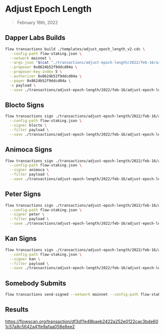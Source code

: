 # Adjust Epoch Length

> February 16th, 2022

## Dapper Labs Builds

```sh
flow transactions build ./templates/adjust_epoch_length_v2.cdc \
  --config-path flow-staking.json \
  --network mainnet \
  --args-json "$(cat "./transactions/adjust-epoch-length/2022/feb-16/arguments.json")" \
  --proposer 0x8624b52f9ddcd04a \
  --proposer-key-index 5 \
  --authorizer 0x8624b52f9ddcd04a \
  --payer 0x8624b52f9ddcd04a \
  -x payload \
  --save ./transactions/adjust-epoch-length/2022/feb-16/adjust-epoch-length-feb-16-unsigned.rlp
```

## Blocto Signs

```sh
flow transactions sign ./transactions/adjust-epoch-length/2022/feb-16/adjust-epoch-length-feb-16-unsigned.rlp \
  --config-path flow-staking.json \
  --signer blocto \
  --filter payload \
  --save ./transactions/adjust-epoch-length/2022/feb-16/adjust-epoch-length-feb-16-sig-1.rlp
```

## Animoca Signs

```sh
flow transactions sign ./transactions/adjust-epoch-length/2022/feb-16/adjust-epoch-length-feb-16-sig-1.rlp \
  --config-path flow-staking.json \
  --signer animoca \
  --filter payload \
  --save ./transactions/adjust-epoch-length/2022/feb-16/adjust-epoch-length-feb-16-sig-2.rlp
```

## Peter Signs

```sh
flow transactions sign ./transactions/adjust-epoch-length/2022/feb-16/adjust-epoch-length-feb-16-sig-2.rlp \
  --config-path flow-staking.json \
  --signer peter \
  --filter payload \
  --save ./transactions/adjust-epoch-length/2022/feb-16/adjust-epoch-length-feb-16-sig-3.rlp
```

## Kan Signs

```sh
flow transactions sign ./transactions/adjust-epoch-length/2022/feb-16/adjust-epoch-length-feb-16-sig-3.rlp \
  --config-path flow-staking.json \
  --signer kan \
  --filter payload \
  --save ./transactions/adjust-epoch-length/2022/feb-16/adjust-epoch-length-feb-16-sig-complete.rlp
```


## Somebody Submits

```sh
flow transactions send-signed --network mainnet --config-path flow-staking.json ./transactions/adjust-epoch-length/2022/feb-16/adjust-epoch-length-feb-16-sig-complete.rlp
```

## Results

https://flowscan.org/transaction/df3d11e48baeb2422a252e0122cac3bde601c57a8c5642a41fe9afaa058e8ee2

